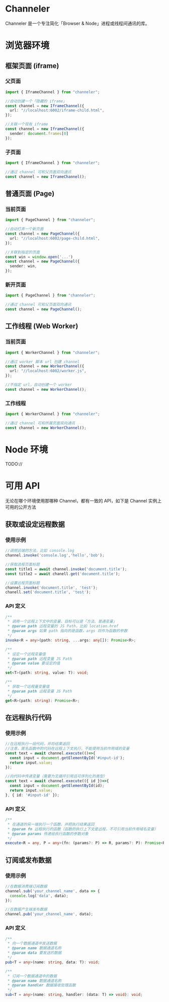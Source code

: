 
# Channeler

Channeler 是一个专注简化「Browser & Node」进程或线程间通讯的库。

# 浏览器环境

## 框架页面 (iframe)

### 父页面
```ts
import { IframeChannel } from "channeler";

//自动创建一个「隐藏的 iframe」
const channel = new IframeChannel({
  url: "//localhost:6002/iframe-child.html",
});

//关联一个现有 iframe
const channel = new IframeChannel({
  sender: document.frames[0]
});

```

### 子页面
```ts
import { IframeChannel } from "channeler";

//通过 channel 可和父页面双向通讯
const channel = new IframeChannel();
```

## 普通页面 (Page)

### 当前页面
```ts
import { PageChannel } from "channeler";

//自动打弄一个新页面
const channel = new PageChannel({
  url: "//localhost:6002/page-child.html",
});

//关联到指定的页面
const win = window.open('...')
const channel = new PageChannel({
  sender: win,
});
```

### 新开页面
```ts
import { PageChannel } from "channeler";

//通过 channel 可和父页面双向通讯
const channel = new PageChannel();
```

## 工作线程 (Web Worker)

### 当前页面
```ts
import { WorkerChannel } from "channeler";

//通过 worker 脚本 url 创建 channel
const channel = new WorkerChannel({
  url: "//localhost:6002/worker.js",
});

//不指定 url，自动创建一个 worker
const channel = new WorkerChannel();
```

### 工作线程
```ts
import { WorkerChannel } from "channeler";

//通过 channel 可和所属页面双向通讯
const channel = new WorkerChannel();
```

# Node 环境

TODO://


# 可用 API

无论在哪个环境使用那哪种 Channel，都有一致的 API，如下是 Channel 实例上可用的公开方法

## 获取或设定远程数据

### 使用示例
```ts
//调用远端的方法，比如 console.log
channel.invoke('console.log','hello','bob');

//获取选程页面标题
const title1 = await channel.invoke('document.title');
const title2 = await chanell.get('document.title');

//设置远程页面标题
channel.invoke('document.title', 'test');
chanell.set('document.title', 'test');
```

### API 定义
```ts
/**
 * 调用一个远程上下文中的变量，目标可以是「方法、普通变量」
 * @param path 远程变量的 JS Path，比如 location.href
 * @param args 如果 path 指向的是函数，args 将作为函数的参数
 */
invoke<R = any>(path: string, ...args: any[]): Promise<R>;

/**
 * 设定一个远程变量值
 * @param path 远程变量 JS Path
 * @param value 要设定的值
 */
set<T>(path: string, value: T): void;

/**
 * 获取一个远程量变量值
 * @param path 远程变量 JS Path
 */
get<R>(path: string): Promise<R>;
```

## 在远程执行代码

### 使用示例
```ts
//在远程执行一段代码，并将结果返回
//注意，匿名函数中的代码在远程上下文执行，不能使用当前作用域的变量
const text = await channel.execute(()=>{
  const input = document.getElementById('#input-id');
  return input.value;
});

//向代码中传递变量（需要为无循环引用且可序列化的类型）
const text = await channel.execute(({ id })=>{
  const input = document.getElementById(id);
  return input.value;
}, { id: '#input-id' });
```

### API 定义
```ts
/**
 * 在通道的另一端执行一个函数，并把执行结果返回
 * @param fn 远程执行的函数（函数的执行上下文是远程，不可引用当前作用域名变量）
 * @param params 传递给执行函数的参数对象
 */
execute<R = any, P = any>(fn: (params?: P) => R, params?: P): Promise<R>;
```

## 订阅或发布数据
### 使用示例
```ts
//在数据消费端订阅数据
channel.sub('your_channel_name', data => {
  console.log('data', data);
});

//在数据产生端发布数据
channel.pub('your_channel_name', data);
```

### API 定义
```ts
/**
 * 向一个数据通道中发送数据
 * @param name 数据通道名称
 * @param data 要发送的数据
 */
pub<T = any>(name: string, data: T): void;

/**
 * 订阅一个数据通道中的数据
 * @param name 数据通道名称
 * @param handler 数据接收处理函数
 */
sub<T = any>(name: string, handler: (data: T) => void): void;
```